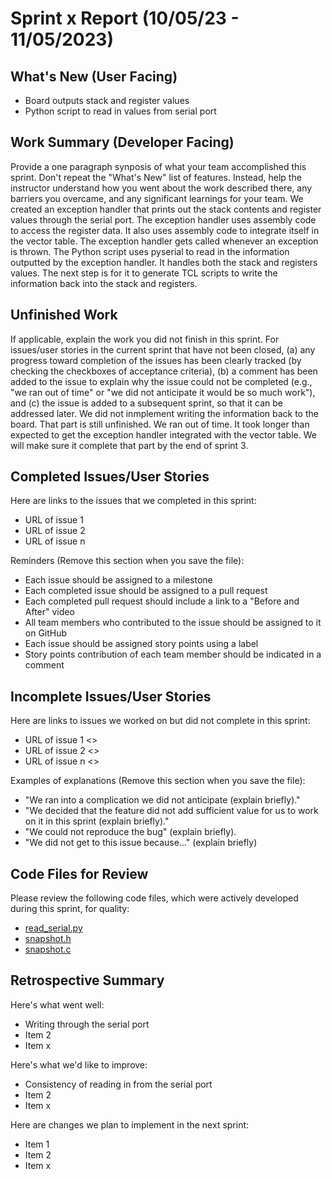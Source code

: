 # Sprint x Report (10/05/23 - 11/05/2023)

## What's New (User Facing)
 * Board outputs stack and register values
 * Python script to read in values from serial port

## Work Summary (Developer Facing)
Provide a one paragraph synposis of what your team accomplished this sprint. Don't repeat the "What's New" list of features. Instead, help the instructor understand how you went about the work described there, any barriers you overcame, and any significant learnings for your team.
We created an exception handler that prints out the stack contents and register values through the serial port. The exception handler uses assembly code to access the register data. It also uses assembly code to integrate itself in the vector table. The exception handler gets called whenever an exception is thrown. The Python script uses pyserial to read in the information outputted by the exception handler. It handles both the stack and registers values. The next step is for it to generate TCL scripts to write the information back into the stack and registers.


## Unfinished Work
If applicable, explain the work you did not finish in this sprint. For issues/user stories in the current sprint that have not been closed, (a) any progress toward completion of the issues has been clearly tracked (by checking the checkboxes of  acceptance criteria), (b) a comment has been added to the issue to explain why the issue could not be completed (e.g., "we ran out of time" or "we did not anticipate it would be so much work"), and (c) the issue is added to a subsequent sprint, so that it can be addressed later.
We did not inmplement writing the information back to the board. That part is still unfinished. We ran out of time. It took longer than expected to get the exception handler integrated with the vector table. We will make sure it complete that part by the end of sprint 3.

## Completed Issues/User Stories
Here are links to the issues that we completed in this sprint:

 * URL of issue 1
 * URL of issue 2
 * URL of issue n

 Reminders (Remove this section when you save the file):
  * Each issue should be assigned to a milestone
  * Each completed issue should be assigned to a pull request
  * Each completed pull request should include a link to a "Before and After" video
  * All team members who contributed to the issue should be assigned to it on GitHub
  * Each issue should be assigned story points using a label
  * Story points contribution of each team member should be indicated in a comment
 
 ## Incomplete Issues/User Stories
 Here are links to issues we worked on but did not complete in this sprint:
 
 * URL of issue 1 <<One sentence explanation of why issue was not completed>>
 * URL of issue 2 <<One sentence explanation of why issue was not completed>>
 * URL of issue n <<One sentence explanation of why issue was not completed>>
 
 Examples of explanations (Remove this section when you save the file):
  * "We ran into a complication we did not anticipate (explain briefly)." 
  * "We decided that the feature did not add sufficient value for us to work on it in this sprint (explain briefly)."
  * "We could not reproduce the bug" (explain briefly).
  * "We did not get to this issue because..." (explain briefly)

## Code Files for Review
Please review the following code files, which were actively developed during this sprint, for quality:
 * [read_serial.py](https://github.com/WSUCptSCapstone-F23-S24/sel-embeddeddebugger/blob/dochoa-Debugger/debugger/read_serial.py)
 * [snapshot.h](https://github.com/WSUCptSCapstone-F23-S24/sel-embeddeddebugger/blob/dochoa-Debugger/workspace/TestProject/src/snapshot.h)
 * [snapshot.c](https://github.com/WSUCptSCapstone-F23-S24/sel-embeddeddebugger/blob/dochoa-Debugger/workspace/TestProject/src/snapshot.c)
 
## Retrospective Summary
Here's what went well:
  * Writing through the serial port
  * Item 2
  * Item x
 
Here's what we'd like to improve:
   * Consistency of reading in from the serial port
   * Item 2
   * Item x
  
Here are changes we plan to implement in the next sprint:
   * Item 1
   * Item 2
   * Item x